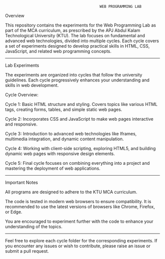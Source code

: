                                                WEB PROGRAMMING LAB

Overview

This repository contains the experiments for the Web Programming Lab as part of the MCA curriculum, as prescribed by the APJ Abdul Kalam Technological University (KTU). The lab focuses on fundamental and advanced web technologies, divided into multiple cycles. Each cycle covers a set of experiments designed to develop practical skills in HTML, CSS, JavaScript, and related web programming concepts.


---

Lab Experiments

The experiments are organized into cycles that follow the university guidelines. Each cycle progressively enhances your understanding and skills in web development.

Cycle Overview:

Cycle 1: Basic HTML structure and styling. Covers topics like various HTML tags, creating forms, tables, and simple static web pages.

Cycle 2: Incorporates CSS and JavaScript to make web pages interactive and responsive.

Cycle 3: Introduction to advanced web technologies like Iframes, multimedia integration, and dynamic content manipulation.

Cycle 4: Working with client-side scripting, exploring HTML5, and building dynamic web pages with responsive design elements.

Cycle 5: Final cycle focuses on combining everything into a project and mastering the deployment of web applications.



---

Important Notes

All programs are designed to adhere to the KTU MCA curriculum.

The code is tested in modern web browsers to ensure compatibility. It is recommended to use the latest versions of browsers like Chrome, Firefox, or Edge.

You are encouraged to experiment further with the code to enhance your understanding of the topics.



---

Feel free to explore each cycle folder for the corresponding experiments. If you encounter any issues or wish to contribute, please raise an issue or submit a pull request.
